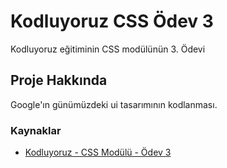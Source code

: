# Kodluyoruz CSS Ödev 3

Kodluyoruz eğitiminin CSS modülünün 3. Ödevi

## Proje Hakkında

Google'ın günümüzdeki ui tasarımının kodlanması.

### Kaynaklar

- [Kodluyoruz - CSS Modülü - Ödev 3](https://app.patika.dev/moduller/css/cssodev3)